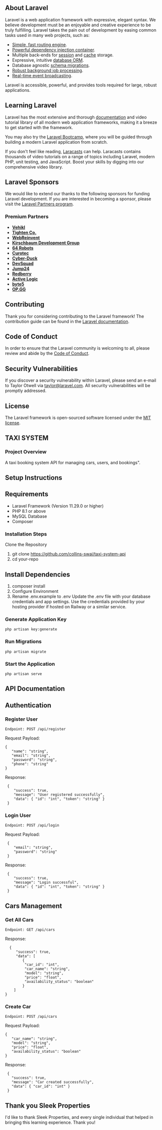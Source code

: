 ## About Laravel

Laravel is a web application framework with expressive, elegant syntax. We believe development must be an enjoyable and creative experience to be truly fulfilling. Laravel takes the pain out of development by easing common tasks used in many web projects, such as:

- [Simple, fast routing engine](https://laravel.com/docs/routing).
- [Powerful dependency injection container](https://laravel.com/docs/container).
- Multiple back-ends for [session](https://laravel.com/docs/session) and [cache](https://laravel.com/docs/cache) storage.
- Expressive, intuitive [database ORM](https://laravel.com/docs/eloquent).
- Database agnostic [schema migrations](https://laravel.com/docs/migrations).
- [Robust background job processing](https://laravel.com/docs/queues).
- [Real-time event broadcasting](https://laravel.com/docs/broadcasting).

Laravel is accessible, powerful, and provides tools required for large, robust applications.

## Learning Laravel

Laravel has the most extensive and thorough [documentation](https://laravel.com/docs) and video tutorial library of all modern web application frameworks, making it a breeze to get started with the framework.

You may also try the [Laravel Bootcamp](https://bootcamp.laravel.com), where you will be guided through building a modern Laravel application from scratch.

If you don't feel like reading, [Laracasts](https://laracasts.com) can help. Laracasts contains thousands of video tutorials on a range of topics including Laravel, modern PHP, unit testing, and JavaScript. Boost your skills by digging into our comprehensive video library.

## Laravel Sponsors

We would like to extend our thanks to the following sponsors for funding Laravel development. If you are interested in becoming a sponsor, please visit the [Laravel Partners program](https://partners.laravel.com).

### Premium Partners

- **[Vehikl](https://vehikl.com/)**
- **[Tighten Co.](https://tighten.co)**
- **[WebReinvent](https://webreinvent.com/)**
- **[Kirschbaum Development Group](https://kirschbaumdevelopment.com)**
- **[64 Robots](https://64robots.com)**
- **[Curotec](https://www.curotec.com/services/technologies/laravel/)**
- **[Cyber-Duck](https://cyber-duck.co.uk)**
- **[DevSquad](https://devsquad.com/hire-laravel-developers)**
- **[Jump24](https://jump24.co.uk)**
- **[Redberry](https://redberry.international/laravel/)**
- **[Active Logic](https://activelogic.com)**
- **[byte5](https://byte5.de)**
- **[OP.GG](https://op.gg)**

## Contributing

Thank you for considering contributing to the Laravel framework! The contribution guide can be found in the [Laravel documentation](https://laravel.com/docs/contributions).

## Code of Conduct

In order to ensure that the Laravel community is welcoming to all, please review and abide by the [Code of Conduct](https://laravel.com/docs/contributions#code-of-conduct).

## Security Vulnerabilities

If you discover a security vulnerability within Laravel, please send an e-mail to Taylor Otwell via [taylor@laravel.com](mailto:taylor@laravel.com). All security vulnerabilities will be promptly addressed.

## License

The Laravel framework is open-sourced software licensed under the [MIT license](https://opensource.org/licenses/MIT).

## TAXI SYSTEM

### Project Overview
A taxi booking system API for managing cars, users, and bookings".

## Setup Instructions
## Requirements
 - Laravel Framework (Version 11.29.0 or higher)
 - PHP 8.1 or above
 - MySQL Database
 - Composer


### Installation Steps
Clone the Repository

1. git clone https://github.com/collins-swai/taxi-system-api
2. cd your-repo

## Install Dependencies
1. composer install
2. Configure Environment
3. Rename .env.example to .env
Update the .env file with your database credentials and app settings. Use the credentials provided by your hosting provider if hosted on Railway or a similar service.

### Generate Application Key
    php artisan key:generate

### Run Migrations
    php artisan migrate

### Start the Application
    php artisan serve


## API Documentation
## Authentication

### Register User

    Endpoint: POST /api/register

Request Payload:

    {
       "name": "string",
       "email": "string",
       "password": "string",
       "phone": "string"
    }

Response:

     {
        "success": true,
        "message": "User registered successfully",
        "data": { "id": "int", "token": "string" }
     }

### Login User

    Endpoint: POST /api/login

Request Payload:

     {
        "email": "string",
        "password": "string"
     }


Response:

     {
        "success": true,
        "message": "Login successful",
        "data": { "id": "int", "token": "string" }
     }


## Cars Management
### Get All Cars

    Endpoint: GET /api/cars

Response:

      {
         "success": true,
         "data": [
            {
             "car_id": "int",
             "car_name": "string",
             "model": "string",
             "price": "float",
             "availability_status": "boolean"
            }
        ]
    }

### Create Car
    Endpoint: POST /api/cars
Request Payload:

    {
       "car_name": "string",
       "model": "string",
       "price": "float",
       "availability_status": "boolean"
    }

Response:

     {     
       "success": true,
       "message": "Car created successfully",
       "data": { "car_id": "int" }
     }

## Thank you Sleek Properties
I'd like to thank Sleek Properties, and every single individual that helped in bringing this learning experience. Thank you!